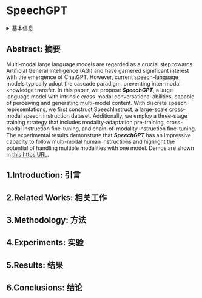 # SpeechGPT

<details>
<summary>基本信息</summary>

- 标题: "SpeechGPT: Empowering Large Language Models with Intrinsic Cross-Modal Conversational Abilities"
- 作者:
  - 01 Dong Zhang
  - 02 Shimin Li
  - 03 Xin Zhang
  - 04 Jun Zhan
  - 05 Pengyu Wang
  - 06 Yaqian Zhou
  - 07 Xipeng Qiu (邱锡鹏)
- 链接:
  - [ArXiv](https://arxiv.org/abs/2305.11000)
  - [Publication](https://doi.org/10.18653/v1/2023.findings-emnlp.1055)
  - [Github](https://github.com/0nutation/SpeechGPT)
  - [Demo](https://0nutation.github.io/SpeechGPT.github.io/)
- 文件:
  - [ArXiv](_PDF/2305.11000v2__SpeechGPT__Empowering_Large_Language_Models_with_Intrinsic_Cross-Modal_Conversational_Abilities.pdf)
  - [Publication](_PDF/2305.11000p0__SpeechGPT__EMNLP2023.pdf)

</details>

## Abstract: 摘要

Multi-modal large language models are regarded as a crucial step towards Artificial General Intelligence (AGI) and have garnered significant interest with the emergence of ChatGPT.
However, current speech-language models typically adopt the cascade paradigm, preventing inter-modal knowledge transfer.
In this paper, we propose ***SpeechGPT***, a large language model with intrinsic cross-modal conversational abilities, capable of perceiving and generating multi-model content.
With discrete speech representations, we first construct SpeechInstruct, a large-scale cross-modal speech instruction dataset.
Additionally, we employ a three-stage training strategy that includes modality-adaptation pre-training, cross-modal instruction fine-tuning, and chain-of-modality instruction fine-tuning.
The experimental results demonstrate that ***SpeechGPT*** has an impressive capacity to follow multi-modal human instructions and highlight the potential of handling multiple modalities with one model.
Demos are shown in [this https URL](https://0nutation.github.io/SpeechGPT.github.io/).

## 1.Introduction: 引言

## 2.Related Works: 相关工作

## 3.Methodology: 方法

## 4.Experiments: 实验

## 5.Results: 结果

## 6.Conclusions: 结论